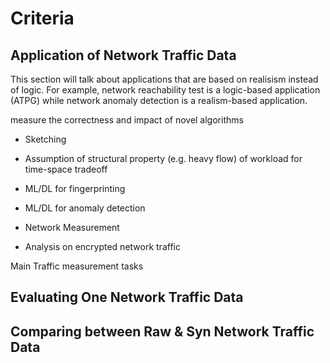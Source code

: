 # Criteria

## Application of Network Traffic Data

This section will talk about applications that are based on realisism instead of logic. For example, network reachability test is a logic-based application (ATPG) while network anomaly detection is a realism-based application.

measure the correctness and impact of novel algorithms

* Sketching



* Assumption of structural property (e.g. heavy flow) of workload for time-space tradeoff

* ML/DL for fingerprinting

* ML/DL for anomaly detection

* Network Measurement

* Analysis on encrypted network traffic

Main Traffic measurement tasks



## Evaluating One Network Traffic Data


## Comparing between Raw & Syn Network Traffic Data


